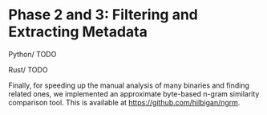 # Phase 2 and 3: Filtering and Extracting Metadata

Python/ TODO

Rust/ TODO

Finally, for speeding up the manual analysis of many binaries and finding related ones, we implemented an approximate byte-based n-gram similarity comparison tool.
This is available at https://github.com/hilbigan/ngrm.
